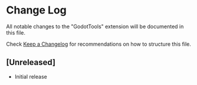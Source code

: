 # Change Log

All notable changes to the "GodotTools" extension will be documented in this file.

Check [Keep a Changelog](http://keepachangelog.com/) for recommendations on how to structure this file.

## [Unreleased]

- Initial release